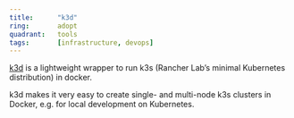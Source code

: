 ```yaml
---
title:      "k3d"
ring:       adopt
quadrant:   tools
tags:       [infrastructure, devops]
---
```


<a href="https://k3d.io/">k3d</a> is a lightweight wrapper to run k3s (Rancher Lab’s minimal Kubernetes distribution) in docker.

k3d makes it very easy to create single- and multi-node k3s clusters in Docker, e.g. for local development on Kubernetes.